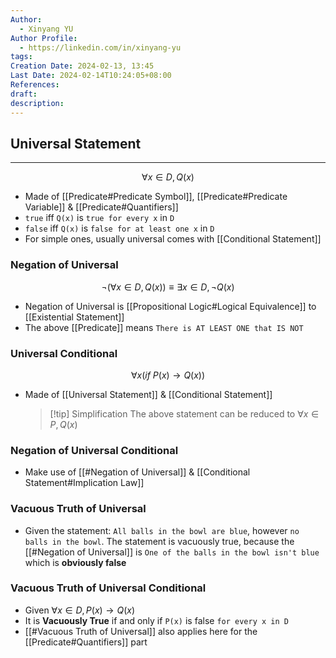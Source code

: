 ```yaml
---
Author:
  - Xinyang YU
Author Profile:
  - https://linkedin.com/in/xinyang-yu
tags: 
Creation Date: 2024-02-13, 13:45
Last Date: 2024-02-14T10:24:05+08:00
References: 
draft: 
description: 
---
```

## Universal Statement
---
$$
\forall x \in D, Q(x)
$$
- Made of [[Predicate#Predicate Symbol]], [[Predicate#Predicate Variable]] & [[Predicate#Quantifiers]]
- `true` iff `Q(x)` is `true for every x` in `D`
- `false` iff `Q(x)` is `false for at least one x` in `D` 
- For simple ones, usually universal comes with [[Conditional Statement]]

### Negation of Universal
$$
\neg(\forall x \in D, Q(x)) \equiv \exists x \in D, \neg  Q(x)
$$
- Negation of Universal is [[Propositional Logic#Logical Equivalence]] to [[Existential Statement]]
- The above [[Predicate]] means `There is AT LEAST ONE that IS NOT`

### Universal Conditional
$$
\forall x (if~P(x) \rightarrow Q(x))
$$
- Made of [[Universal Statement]] & [[Conditional Statement]]
  
  >[!tip] Simplification
  > The above statement can be reduced to $\forall x \in P, Q(x)$

### Negation of Universal Conditional
- Make use of [[#Negation of Universal]] & [[Conditional Statement#Implication Law]]

### Vacuous Truth of Universal
- Given the statement: `All balls in the bowl are blue`, however `no balls in the bowl`. The statement is vacuously true, because the [[#Negation of Universal]] is `One of the balls in the bowl isn't blue` which is **obviously false**

### Vacuous Truth of Universal Conditional
- Given $\forall x \in D, P(x) \rightarrow Q(x)$
- It is **Vacuously True** if and only if `P(x)` is false `for every x in D`
- [[#Vacuous Truth of Universal]] also applies here for the [[Predicate#Quantifiers]] part

